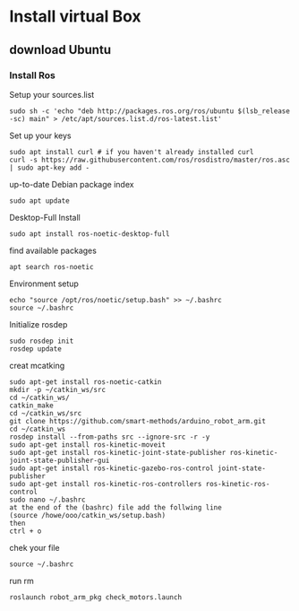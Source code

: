 # Install virtual Box
## download Ubuntu
### Install Ros
Setup your sources.list
```
sudo sh -c 'echo "deb http://packages.ros.org/ros/ubuntu $(lsb_release -sc) main" > /etc/apt/sources.list.d/ros-latest.list'
```
Set up your keys
```
sudo apt install curl # if you haven't already installed curl
curl -s https://raw.githubusercontent.com/ros/rosdistro/master/ros.asc | sudo apt-key add -
```
 up-to-date  Debian package index
 ```
 sudo apt update
```
Desktop-Full Install
```
sudo apt install ros-noetic-desktop-full
```
find available packages
```
apt search ros-noetic
```
Environment setup
```
echo "source /opt/ros/noetic/setup.bash" >> ~/.bashrc
source ~/.bashrc
```
Initialize rosdep
```
sudo rosdep init
rosdep update
```
creat mcatking 
```
sudo apt-get install ros-noetic-catkin
mkdir -p ~/catkin_ws/src
cd ~/catkin_ws/
catkin_make
cd ~/catkin_ws/src
git clone https://github.com/smart-methods/arduino_robot_arm.git 
cd ~/catkin_ws
rosdep install --from-paths src --ignore-src -r -y
sudo apt-get install ros-kinetic-moveit
sudo apt-get install ros-kinetic-joint-state-publisher ros-kinetic-joint-state-publisher-gui
sudo apt-get install ros-kinetic-gazebo-ros-control joint-state-publisher
sudo apt-get install ros-kinetic-ros-controllers ros-kinetic-ros-control
sudo nano ~/.bashrc
at the end of the (bashrc) file add the follwing line
(source /howe/ooo/catkin_ws/setup.bash)
then 
ctrl + o
```
chek your file
```
source ~/.bashrc
```
run rm 
```
roslaunch robot_arm_pkg check_motors.launch


